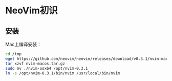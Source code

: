 # NeoVim初识


## 安装

Mac上编译安装：
```sh
cd /tmp
wget https://github.com/neovim/neovim/releases/download/v0.3.1/nvim-macos.tar.gz
tar xzvf nvim-macos.tar.gz
sudo mv ./nvim-osx64 /opt/nvim-0.3.1
ln -s /opt/nvim-0.3.1/bin/nvim /usr/local/bin/nvim
```